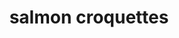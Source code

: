 ---
id: 593044f844e3ce00113dfb4c
servings:
notes:
directions:
ingredients:
rating: 4
ease: intermediate
category: main course
href: 'https://www.foodnetwork.com/recipes/paula-deen/salmon-croquettes-recipe/index.html'
totalTime:
cookTime:
prepTime:
title: salmon croquettes
path: /salmon-croquettes
---